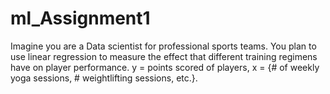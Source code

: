 # ml_Assignment1
Imagine you are a Data scientist for professional sports teams. You plan to use linear regression to measure the effect that different training regimens have on player performance. y = points scored of players, x = {# of weekly yoga sessions, # weightlifting sessions, etc.}. 
